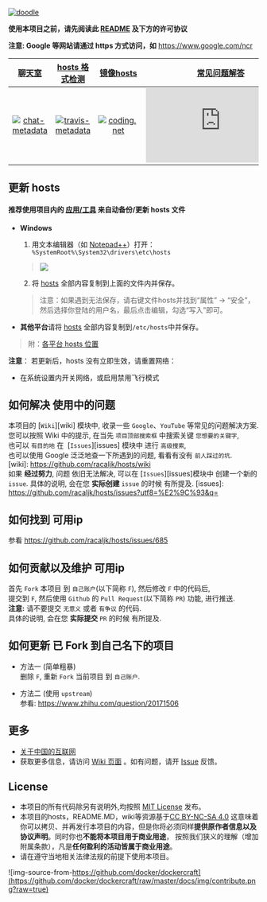 [![doodle]][doodle-story]

[doodle]: https://www.google.com/logos/doodles/2016/googles-18th-birthday-5661535679545344-hp2x.gif "Google 18岁啦"
[doodle-story]: https://www.google.com.hk/search?q=Google

**使用本项目之前，请先阅读此 [README](README.md) 及下方的许可协议**

**注意: Google 等网站请通过 https 方式访问，如** https://www.google.com/ncr

|      [聊天室][chat-room]       |    [hosts 格式检测][travis-status]    |  [镜像hosts][mirror_of_hosts]  |  [常见问题解答][faq] |
| :----------------------------: | :-----------------------------------: |  :---------------------------: |  :-----------------: |
|  [![chat-metadata]][chat-room] |  [![travis-metadata]][travis-status]  |  [![coding.net]][coding-link]  |  [![faq-icon]][faq]  |

[chat-metadata]: https://github.com/racaljk/hosts/releases/download/img-bak/gitter-metadata.png "Join the chat"
[chat-room]: https://gitter.im/racaljk/hosts?utm_source=badge&utm_medium=badge&utm_campaign=pr-badge&utm_content=badge "Gitter chat room"
[travis-metadata]: https://travis-ci.org/racaljk/hosts.svg "Travis CI Metadata"
[travis-status]: https://travis-ci.org/racaljk/hosts "Travis CI Status"
[coding.net]: https://github.com/racaljk/hosts/releases/download/img-bak/coding-icon.png
[coding-link]: https://coding.net/u/scaffrey/p/hosts/git "Coding"
[mirror_of_hosts]: https://coding.net/u/scaffrey/p/hosts/git/raw/master/hosts
[faq-icon]: http://www.easyicon.net/api/resizeApi.php?id=1190784&size=48
[faq]: https://github.com/racaljk/hosts/wiki/The-hosts-FAQ

## 更新 hosts
#### 推荐使用项目内的 [应用/工具](tools) 来自动备份/更新 hosts 文件

* **Windows**
   1. 用文本编辑器（如 [Notepad++](https://notepad-plus-plus.org/)）打开：`
  %SystemRoot%\System32\drivers\etc\hosts`
  > ![](https://i.imgur.com/BwW2cft.jpg)

   2. 将 [hosts][github-hosts] 全部内容复制到上面的文件内并保存。
   > 注意：如果遇到无法保存，请右键文件hosts并找到“属性” -> “安全”，然后选择你登陆的用户名，最后点击编辑，勾选“写入”即可。

* **其他平台**请将 [hosts][github-hosts] 全部内容复制到`/etc/hosts`中并保存。
> 附：[各平台 hosts 位置](https://github.com/racaljk/hosts/wiki/各平台-hosts-文件位置)

**注意**： 若更新后，hosts 没有立即生效，请重置网络：

- 在系统设置内开关网络，或启用禁用飞行模式


## 如何解决 使用中的问题
本项目的 [`Wiki`][wiki] 模块中, 收录一些 `Google`、`YouTube` 等常见的问题解决方案.  
您可以按照 Wiki 中的提示, 在当先 `项目顶部搜索框` 中搜索关键 `您想要的关键字`,  
也可以 `有目的地` 在  [`Issues`][issues] 模块中 进行 `高级搜索`,  
也可以使用 Google 泛泛地查一下所遇到的问题, 看看有没有 `前人踩过的坑`.  
[wiki]: https://github.com/racaljk/hosts/wiki  
如果 **经过努力**, 问题 依旧无法解决, 可以在 [`Issues`][issues]模块中 创建一个新的 `issue`.
具体的说明, 会在您 **实际创建** `issue` 的时候 有所提及.
[issues]: https://github.com/racaljk/hosts/issues?utf8=%E2%9C%93&q=


## 如何找到 可用ip
参看 https://github.com/racaljk/hosts/issues/685


## 如何贡献以及维护 可用ip
首先 `Fork` 本项目 到 `自己账户`(以下简称 `F`), 然后修改 `F` 中的代码后,  
提交到 `F`, 然后使用 `Github` 的 `Pull Request`(以下简称 `PR`) 功能, 进行推送.  
**注意:** 请不要提交 `无意义` 或者 `有争议` 的代码.  
具体的说明, 会在您 **实际提交** `PR` 的时候 有所提及.


## 如何更新 已 Fork 到自己名下的项目
- 方法一 (简单粗暴)  
删除 `F`, 重新 `Fork` 当前项目 到 `自己账户`.  

- 方法二 (使用 `upstream`)  
参看: https://www.zhihu.com/question/20171506  


## 更多
- [关于中国的互联网](https://github.com/racaljk/hosts/wiki/关于中国的互联网)
- 获取更多信息，请访问 [Wiki 页面](https://github.com/racaljk/hosts/wiki) 。如有问题，请开 [Issue](https://github.com/racaljk/hosts/issues) 反馈。


## License
- 本项目的所有代码除另有说明外,均按照 [MIT License](LICENSE) 发布。
- 本项目的hosts，README.MD，wiki等资源基于[CC BY-NC-SA 4.0](https://creativecommons.org/licenses/by-nc-sa/4.0/)
这意味着你可以拷贝、并再发行本项目的内容，但是你将必须同样**提供原作者信息以及协议声明**。同时你也**不能将本项目用于商业用途**，
按照我们狭义的理解（增加附属条款），凡是**任何盈利的活动皆属于商业用途**。
- 请在遵守当地相关法律法规的前提下使用本项目。

![img-source-from-https://github.com/docker/dockercraft](https://github.com/docker/dockercraft/raw/master/docs/img/contribute.png?raw=true)

[github-hosts]: https://raw.githubusercontent.com/racaljk/hosts/master/hosts "hosts on Github"
